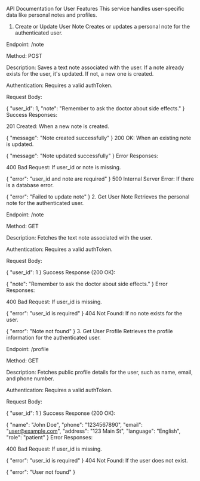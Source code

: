 API Documentation for User Features
This service handles user-specific data like personal notes and profiles.

1. Create or Update User Note
Creates or updates a personal note for the authenticated user.

Endpoint: /note

Method: POST

Description: Saves a text note associated with the user. If a note already exists for the user, it's updated. If not, a new one is created.

Authentication: Requires a valid authToken.

Request Body:



{
  "user_id": 1,
  "note": "Remember to ask the doctor about side effects."
}
Success Responses:

201 Created: When a new note is created.



{
  "message": "Note created successfully"
}
200 OK: When an existing note is updated.



{
  "message": "Note updated successfully"
}
Error Responses:

400 Bad Request: If user_id or note is missing.



{
  "error": "user_id and note are required"
}
500 Internal Server Error: If there is a database error.



{
  "error": "Failed to update note"
}
2. Get User Note
Retrieves the personal note for the authenticated user.

Endpoint: /note

Method: GET

Description: Fetches the text note associated with the user.

Authentication: Requires a valid authToken.

Request Body:



{
  "user_id": 1
}
Success Response (200 OK):



{
  "note": "Remember to ask the doctor about side effects."
}
Error Responses:

400 Bad Request: If user_id is missing.



{
  "error": "user_id is required"
}
404 Not Found: If no note exists for the user.



{
  "error": "Note not found"
}
3. Get User Profile
Retrieves the profile information for the authenticated user.

Endpoint: /profile

Method: GET

Description: Fetches public profile details for the user, such as name, email, and phone number.

Authentication: Requires a valid authToken.

Request Body:



{
  "user_id": 1
}
Success Response (200 OK):



{
  "name": "John Doe",
  "phone": "1234567890",
  "email": "user@example.com",
  "address": "123 Main St",
  "language": "English",
  "role": "patient"
}
Error Responses:

400 Bad Request: If user_id is missing.



{
  "error": "user_id is required"
}
404 Not Found: If the user does not exist.



{
  "error": "User not found"
}